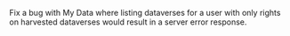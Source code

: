 Fix a bug with My Data where listing dataverses for a user with only rights on harvested dataverses would result in a server error response.
